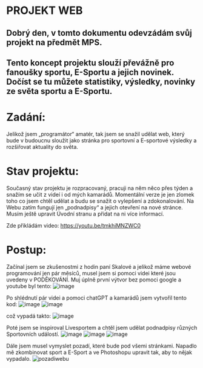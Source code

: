 # PROJEKT WEB
## Dobrý den, v tomto dokumentu odevzádám svůj projekt na předmět MPS.
## Tento koncept projektu slouží převážně pro fanoušky sportu, E-Sportu a jejich novinek. Dočíst se tu můžete statistiky, výsledky, novinky ze světa sportu a E-Sportu.

# Zadání:
Jelikož jsem „programátor“ amatér, tak jsem se snažil udělat web, který bude v budoucnu sloužit jako stránka pro sportovní a E-sportové výsledky a rozšiřovat aktuality do světa.
# Stav projektu:
Současný stav projektu je rozpracovaný, pracuji na něm něco přes týden a snažím se učit z videí i od mých kamarádů. Momentální verze je jen zlomek toho co jsem chtěl udělat a budu se snažit o vylepšení a zdokonalování. 
Na Webu zatím fungují jen „podnadpisy“ a jejich otevření na nové stránce.
Musím ještě upravit Úvodní stranu a přidat na ni více informací.

Zde přikládám video: https://youtu.be/tmkhiMNZWC0

# Postup: 
Začínal jsem se zkušenostmi z hodin paní Skalové a jelikož máme webové programování jen pár měsíců, musel jsem si pomoci videi které jsou uvedeny v PODĚKOVÁNÍ.
Muj úplně první výtvor bez pomoci google a youtube byl tento: 
![image](https://github.com/tobkabramburek/projekt1web/assets/154604536/c99e4b24-4bf3-4465-bfc6-e0442005d0d0)










Po shlédnutí pár videi a pomoci chatGPT a kamarádů jsem vytvořil tento kod: ![image](https://github.com/tobkabramburek/projekt1web/assets/154604536/53d3ec3e-2487-4f73-93c8-6528b69f1109)
![image](https://github.com/tobkabramburek/projekt1web/assets/154604536/4df4d7c6-7f18-434c-91d4-3819ecca9768)

což vypadá takto:
![image](https://github.com/tobkabramburek/projekt1web/assets/154604536/066302ca-7185-424d-ac3e-dff7e2420a6e)

Poté jsem se inspiroval Livesportem a chtěl jsem udělat podnadpisy různých Sportovních událostí.
![image](https://github.com/tobkabramburek/projekt1web/assets/154604536/8f2b36d5-8462-4cda-aa0a-fbc16705d60d)
![image](https://github.com/tobkabramburek/projekt1web/assets/154604536/c3184524-203c-4c08-a478-934d422a6d66)
![image](https://github.com/tobkabramburek/projekt1web/assets/154604536/0926e4f5-0870-49ec-91d6-296dde069cb9)

Dále jsem musel vymyslet pozadí, které bude pod všemi stránkami. Napadlo mě zkombinovat sport a E-Sport a ve Photoshopu upravit tak, aby to nějak vypadalo.
![pozadiwebu](https://github.com/tobkabramburek/projekt1web/assets/154604536/aae03b35-d48c-48bc-b734-3f438335be9e)


























